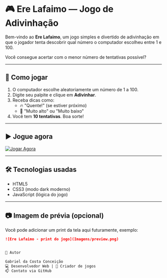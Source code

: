 # 🎮 Ere Lafaimo — Jogo de Adivinhação

Bem-vindo ao **Ere Lafaimo**, um jogo simples e divertido de adivinhação em que o jogador tenta descobrir qual número o computador escolheu entre 1 e 100.

Você consegue acertar com o menor número de tentativas possível?

---

## 📌 Como jogar

1. O computador escolhe aleatoriamente um número de 1 a 100.
2. Digite seu palpite e clique em **Adivinhar**.
3. Receba dicas como:
   - 🔥 "Quente!" (se estiver próximo)
   - 🧊 "Muito alto" ou "Muito baixo"
4. Você tem **10 tentativas**. Boa sorte!

---

## ▶️ Jogue agora

[![Jogar Agora](https://img.shields.io/badge/%F0%9F%8E%B2-Jogar%20Agora-blue?style=for-the-badge)](https://gabrielconceicao23.github.io/Ere-Lafaimo/)

---

## 🛠️ Tecnologias usadas

- HTML5
- CSS3 (modo dark moderno)
- JavaScript (lógica do jogo)

---

## 📷 Imagem de prévia (opcional)

Você pode adicionar um print da tela aqui futuramente, exemplo:

```markdown
![Ere Lafaimo - print do jogo](Imagens/preview.png)


🧠 Autor

Gabriel da Costa Conceição
💻 Desenvolvedor Web | 👾 Criador de jogos
📫 Contato via GitHub
